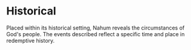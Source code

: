# Historical

Placed within its historical setting, Nahum reveals the circumstances of God's people. The events described reflect a specific time and place in redemptive history.

